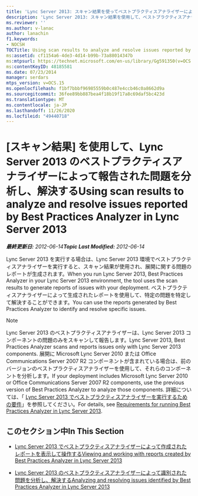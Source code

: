 ```yaml
---
title: 'Lync Server 2013: スキャン結果を使ってベストプラクティスアナライザーによって報告された問題を分析および解決する'
description: 'Lync Server 2013: スキャン結果を使用して、ベストプラクティスアナライザーによって報告された問題を分析し、解決します。'
ms.reviewer: ''
ms.author: v-lanac
author: lanachin
f1.keywords:
- NOCSH
TOCTitle: Using scan results to analyze and resolve issues reported by Best Practices Analyzer
ms:assetid: cf1154a6-4de3-4d14-b99b-73a88014347b
ms:mtpsurl: https://technet.microsoft.com/en-us/library/Gg591350(v=OCS.15)
ms:contentKeyID: 48185581
ms.date: 07/23/2014
manager: serdars
mtps_version: v=OCS.15
ms.openlocfilehash: f1bf7bbbf96985559b0c487e4ccb46c0a8662d9a
ms.sourcegitcommit: 36fee89bb887bea4f18b19f17a8c69daf5bc423d
ms.translationtype: MT
ms.contentlocale: ja-JP
ms.lasthandoff: 11/26/2020
ms.locfileid: "49440718"
---
```

# <a name="using-scan-results-to-analyze-and-resolve-issues-reported-by-best-practices-analyzer-in-lync-server-2013"></a><span data-ttu-id="f96ff-103">[スキャン結果] を使用して、Lync Server 2013 のベストプラクティスアナライザーによって報告された問題を分析し、解決する</span><span class="sxs-lookup"><span data-stu-id="f96ff-103">Using scan results to analyze and resolve issues reported by Best Practices Analyzer in Lync Server 2013</span></span>

<div data-xmlns="http://www.w3.org/1999/xhtml">

<div class="topic" data-xmlns="http://www.w3.org/1999/xhtml" data-msxsl="urn:schemas-microsoft-com:xslt" data-cs="https://msdn.microsoft.com/">

<div data-asp="https://msdn2.microsoft.com/asp">



</div>

<div id="mainSection">

<div id="mainBody"><span data-ttu-id="f96ff-104">

<span> </span></span><span class="sxs-lookup"><span data-stu-id="f96ff-104">

<span> </span></span></span>

<span data-ttu-id="f96ff-105">_**最終更新日:** 2012-06-14_</span><span class="sxs-lookup"><span data-stu-id="f96ff-105">_**Topic Last Modified:** 2012-06-14_</span></span>

<span data-ttu-id="f96ff-106">Lync Server 2013 を実行する場合は、Lync Server 2013 環境でベストプラクティスアナライザーを実行すると、スキャン結果が使用され、展開に関する問題のレポートが生成されます。</span><span class="sxs-lookup"><span data-stu-id="f96ff-106">When you run Lync Server 2013, Best Practices Analyzer in your Lync Server 2013 environment, the tool uses the scan results to generate reports of issues with your deployment.</span></span> <span data-ttu-id="f96ff-107">ベストプラクティスアナライザーによって生成されたレポートを使用して、特定の問題を特定して解決することができます。</span><span class="sxs-lookup"><span data-stu-id="f96ff-107">You can use the reports generated by Best Practices Analyzer to identify and resolve specific issues.</span></span>

<div>


> [!NOTE]  
> <span data-ttu-id="f96ff-108">Lync Server 2013 のベストプラクティスアナライザーは、Lync Server 2013 コンポーネントの問題のみをスキャンして報告します。</span><span class="sxs-lookup"><span data-stu-id="f96ff-108">Lync Server 2013, Best Practices Analyzer scans and reports issues only with Lync Server 2013 components.</span></span> <span data-ttu-id="f96ff-109">展開に Microsoft Lync Server 2010 または Office Communications Server 2007 R2 コンポーネントが含まれている場合は、前のバージョンのベストプラクティスアナライザーを使用して、それらのコンポーネントを分析します。</span><span class="sxs-lookup"><span data-stu-id="f96ff-109">If your deployment includes Microsoft Lync Server 2010 or Office Communications Server 2007 R2 components, use the previous version of Best Practices Analyzer to analyze those components.</span></span> <span data-ttu-id="f96ff-110">詳細については、「 <A href="lync-server-2013-requirements-for-running-best-practices-analyzer.md">Lync Server 2013 でベストプラクティスアナライザーを実行するための要件</A>」を参照してください。</span><span class="sxs-lookup"><span data-stu-id="f96ff-110">For details, see <A href="lync-server-2013-requirements-for-running-best-practices-analyzer.md">Requirements for running Best Practices Analyzer in Lync Server 2013</A>.</span></span>



</div>

<div>

## <a name="in-this-section"></a><span data-ttu-id="f96ff-111">このセクション中</span><span class="sxs-lookup"><span data-stu-id="f96ff-111">In This Section</span></span>

  - [<span data-ttu-id="f96ff-112">Lync Server 2013 でベストプラクティスアナライザーによって作成されたレポートを表示して操作する</span><span class="sxs-lookup"><span data-stu-id="f96ff-112">Viewing and working with reports created by Best Practices Analyzer in Lync Server 2013</span></span>](lync-server-2013-viewing-and-working-with-reports-created-by-best-practices-analyzer.md)

  - [<span data-ttu-id="f96ff-113">Lync Server 2013 のベストプラクティスアナライザーによって識別された問題を分析し、解決する</span><span class="sxs-lookup"><span data-stu-id="f96ff-113">Analyzing and resolving issues identified by Best Practices Analyzer in Lync Server 2013</span></span>](lync-server-2013-analyzing-and-resolving-issues-identified-by-best-practices-analyzer.md)

<span data-ttu-id="f96ff-114"></div>

</div>

<span> </span>

</div>

</div>

</span><span class="sxs-lookup"><span data-stu-id="f96ff-114"></div>

</div>

<span> </span>

</div>

</div>

</span></span></div>

